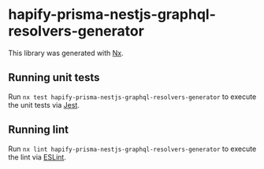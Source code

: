 # hapify-prisma-nestjs-graphql-resolvers-generator

This library was generated with [Nx](https://nx.dev).

## Running unit tests

Run `nx test hapify-prisma-nestjs-graphql-resolvers-generator` to execute the
unit tests via [Jest](https://jestjs.io).

## Running lint

Run `nx lint hapify-prisma-nestjs-graphql-resolvers-generator` to execute the
lint via [ESLint](https://eslint.org/).
